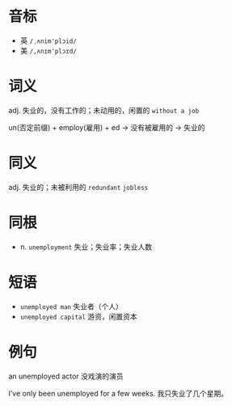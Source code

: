 # 音标

- 英 `/ˌʌnim'plɔid/`
- 美 `/,ʌnɪm'plɔɪd/`

# 词义

adj. 失业的，没有工作的；未动用的，闲置的
`without a job`



un(否定前缀) + employ(雇用) + ed → 没有被雇用的 → 失业的

# 同义

adj. 失业的；未被利用的
`redundant` `jobless`

# 同根

- n. `unemployment` 失业；失业率；失业人数

# 短语

- `unemployed man` 失业者（个人）
- `unemployed capital` 游资，闲置资本

# 例句

an unemployed actor
没戏演的演员

I’ve only been unemployed for a few weeks.
我只失业了几个星期。


